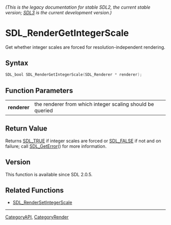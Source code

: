 ###### (This is the legacy documentation for stable SDL2, the current stable version; [SDL3](https://wiki.libsdl.org/SDL3/) is the current development version.)
# SDL_RenderGetIntegerScale

Get whether integer scales are forced for resolution-independent rendering.

## Syntax

```c
SDL_bool SDL_RenderGetIntegerScale(SDL_Renderer * renderer);

```

## Function Parameters

|                  |                                                           |
| ---------------- | --------------------------------------------------------- |
| **renderer**     | the renderer from which integer scaling should be queried |

## Return Value

Returns [SDL_TRUE](SDL_TRUE) if integer scales are forced or
[SDL_FALSE](SDL_FALSE) if not and on failure; call
[SDL_GetError](SDL_GetError)() for more information.

## Version

This function is available since SDL 2.0.5.

## Related Functions

* [SDL_RenderSetIntegerScale](SDL_RenderSetIntegerScale)

----
[CategoryAPI](CategoryAPI), [CategoryRender](CategoryRender)


